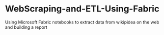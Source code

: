 # WebScraping-and-ETL-Using-Fabric
Using Microsoft Fabric notebooks to extract data from wikipidea on the web and building a report
